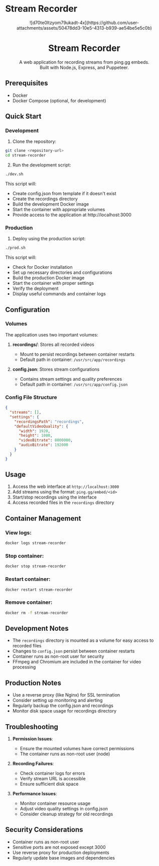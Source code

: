 # Stream Recorder

<div align="center">
  ![d70te0ltzyom79ukadt-4x](https://github.com/user-attachments/assets/50478dd3-10e5-4313-b939-ae54be5e5c0b)
  <h1>Stream Recorder</h1>
  <p>A web application for recording streams from ping.gg embeds.<br>Built with Node.js, Express, and Puppeteer.</p>
</div>

## Prerequisites

- Docker
- Docker Compose (optional, for development)

## Quick Start

### Development

1. Clone the repository:
```bash
git clone <repository-url>
cd stream-recorder
```

2. Run the development script:
```bash
./dev.sh
```

This script will:
- Create config.json from template if it doesn't exist
- Create the recordings directory
- Build the development Docker image
- Start the container with appropriate volumes
- Provide access to the application at http://localhost:3000

### Production

1. Deploy using the production script:
```bash
./prod.sh
```

This script will:
- Check for Docker installation
- Set up necessary directories and configurations
- Build the production Docker image
- Start the container with proper settings
- Verify the deployment
- Display useful commands and container logs

## Configuration

### Volumes

The application uses two important volumes:

1. **recordings/**: Stores all recorded videos
   - Mount to persist recordings between container restarts
   - Default path in container: `/usr/src/app/recordings`

2. **config.json**: Stores stream configurations
   - Contains stream settings and quality preferences
   - Default path in container: `/usr/src/app/config.json`

### Config File Structure

```json
{
  "streams": [],
  "settings": {
    "recordingsPath": "recordings",
    "defaultVideoQuality": {
      "width": 1920,
      "height": 1080,
      "videoBitrate": 8000000,
      "audioBitrate": 192000
    }
  }
}
```

## Usage

1. Access the web interface at `http://localhost:3000`
2. Add streams using the format: `ping.gg/embed/<id>`
3. Start/stop recordings using the interface
4. Access recorded files in the `recordings` directory

## Container Management

### View logs:
```bash
docker logs stream-recorder
```

### Stop container:
```bash
docker stop stream-recorder
```

### Restart container:
```bash
docker restart stream-recorder
```

### Remove container:
```bash
docker rm -f stream-recorder
```

## Development Notes

- The `recordings` directory is mounted as a volume for easy access to recorded files
- Changes to `config.json` persist between container restarts
- Container runs as non-root user for security
- FFmpeg and Chromium are included in the container for video processing

## Production Notes

- Use a reverse proxy (like Nginx) for SSL termination
- Consider setting up monitoring and alerting
- Regularly backup the config.json and recordings
- Monitor disk space usage for recordings directory

## Troubleshooting

1. **Permission Issues**:
   - Ensure the mounted volumes have correct permissions
   - The container runs as non-root user (node)

2. **Recording Failures**:
   - Check container logs for errors
   - Verify stream URL is accessible
   - Ensure sufficient disk space

3. **Performance Issues**:
   - Monitor container resource usage
   - Adjust video quality settings in config.json
   - Consider cleanup strategy for old recordings

## Security Considerations

- Container runs as non-root user
- Sensitive ports are not exposed except 3000
- Use reverse proxy for production deployments
- Regularly update base images and dependencies 
